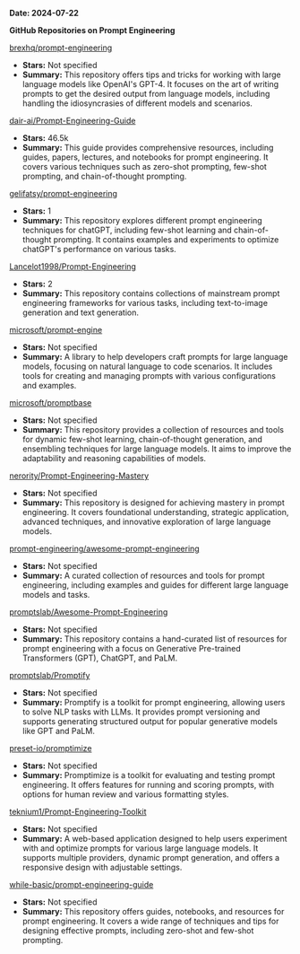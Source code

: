 **Date: 2024-07-22**

**GitHub Repositories on Prompt Engineering**

[brexhq/prompt-engineering](https://github.com/brexhq/prompt-engineering)
- **Stars:** Not specified
- **Summary:** This repository offers tips and tricks for working with large language models like OpenAI's GPT-4. It focuses on the art of writing prompts to get the desired output from language models, including handling the idiosyncrasies of different models and scenarios.

[dair-ai/Prompt-Engineering-Guide](https://github.com/dair-ai/Prompt-Engineering-Guide)
- **Stars:** 46.5k
- **Summary:** This guide provides comprehensive resources, including guides, papers, lectures, and notebooks for prompt engineering. It covers various techniques such as zero-shot prompting, few-shot prompting, and chain-of-thought prompting.

[gelifatsy/prompt-engineering](https://github.com/gelifatsy/prompt-engineering)
- **Stars:** 1
- **Summary:** This repository explores different prompt engineering techniques for chatGPT, including few-shot learning and chain-of-thought prompting. It contains examples and experiments to optimize chatGPT's performance on various tasks.

[Lancelot1998/Prompt-Engineering](https://github.com/Lancelot1998/Prompt-Engineering)
- **Stars:** 2
- **Summary:** This repository contains collections of mainstream prompt engineering frameworks for various tasks, including text-to-image generation and text generation.

[microsoft/prompt-engine](https://github.com/microsoft/prompt-engine)
- **Stars:** Not specified
- **Summary:** A library to help developers craft prompts for large language models, focusing on natural language to code scenarios. It includes tools for creating and managing prompts with various configurations and examples.

[microsoft/promptbase](https://github.com/microsoft/promptbase)
- **Stars:** Not specified
- **Summary:** This repository provides a collection of resources and tools for dynamic few-shot learning, chain-of-thought generation, and ensembling techniques for large language models. It aims to improve the adaptability and reasoning capabilities of models.

[nerority/Prompt-Engineering-Mastery](https://github.com/nerority/Prompt-Engineering-Mastery)
- **Stars:** Not specified
- **Summary:** This repository is designed for achieving mastery in prompt engineering. It covers foundational understanding, strategic application, advanced techniques, and innovative exploration of large language models.

[prompt-engineering/awesome-prompt-engineering](https://github.com/prompt-engineering/awesome-prompt-engineering)
- **Stars:** Not specified
- **Summary:** A curated collection of resources and tools for prompt engineering, including examples and guides for different large language models and tasks.

[promptslab/Awesome-Prompt-Engineering](https://github.com/promptslab/Awesome-Prompt-Engineering)
- **Stars:** Not specified
- **Summary:** This repository contains a hand-curated list of resources for prompt engineering with a focus on Generative Pre-trained Transformers (GPT), ChatGPT, and PaLM.

[promptslab/Promptify](https://github.com/promptslab/Promptify)
- **Stars:** Not specified
- **Summary:** Promptify is a toolkit for prompt engineering, allowing users to solve NLP tasks with LLMs. It provides prompt versioning and supports generating structured output for popular generative models like GPT and PaLM.

[preset-io/promptimize](https://github.com/preset-io/promptimize)
- **Stars:** Not specified
- **Summary:** Promptimize is a toolkit for evaluating and testing prompt engineering. It offers features for running and scoring prompts, with options for human review and various formatting styles.

[teknium1/Prompt-Engineering-Toolkit](https://github.com/teknium1/Prompt-Engineering-Toolkit)
- **Stars:** Not specified
- **Summary:** A web-based application designed to help users experiment with and optimize prompts for various large language models. It supports multiple providers, dynamic prompt generation, and offers a responsive design with adjustable settings.

[while-basic/prompt-engineering-guide](https://github.com/while-basic/prompt-engineering-guide)
- **Stars:** Not specified
- **Summary:** This repository offers guides, notebooks, and resources for prompt engineering. It covers a wide range of techniques and tips for designing effective prompts, including zero-shot and few-shot prompting.

